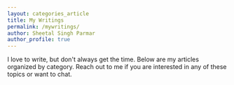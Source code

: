 ```yaml
---
layout: categories_article
title: My Writings
permalink: /mywritings/
author: Sheetal Singh Parmar
author_profile: true
---
```


I love to write, but don't always get the time. Below are my articles organized by category. Reach out to me if you are interested in any of these topics or want to chat.

